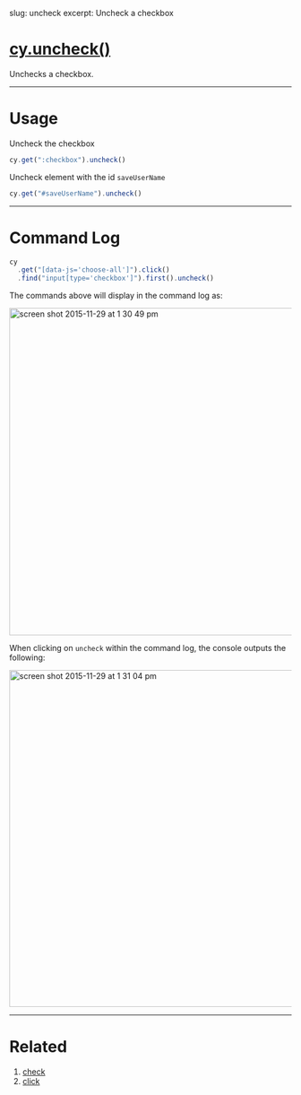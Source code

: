 slug: uncheck
excerpt: Uncheck a checkbox

# [cy.uncheck()](#usage)

Unchecks a checkbox.

***

# Usage

Uncheck the checkbox

```javascript
cy.get(":checkbox").uncheck()
```

Uncheck element with the id `saveUserName`

```javascript
cy.get("#saveUserName").uncheck()
```

***

# Command Log

```javascript
cy
  .get("[data-js='choose-all']").click()
  .find("input[type='checkbox']").first().uncheck()
```

The commands above will display in the command log as:

<img width="584" alt="screen shot 2015-11-29 at 1 30 49 pm" src="https://cloud.githubusercontent.com/assets/1271364/11459133/7bf25814-969d-11e5-9f03-9d2d4538fcd5.png">

When clicking on `uncheck` within the command log, the console outputs the following:

<img width="601" alt="screen shot 2015-11-29 at 1 31 04 pm" src="https://cloud.githubusercontent.com/assets/1271364/11459134/7f29dea8-969d-11e5-9843-dfd07dfe888f.png">

***

# Related

1. [check](https://on.cypress.io/api/check)
1. [click](https://on.cypress.io/api/click)